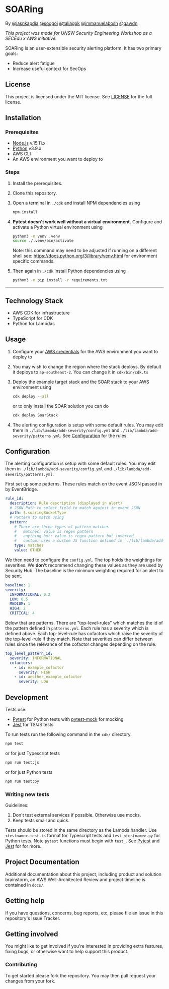 # SOARing

By [@jasnkapdia](https://github.com/jasnkapadia) [@soogoi](https://github.com/soogoi) [@taliagok](https://github.com/taliagok) [@immanuelabosh](https://github.com/immanuelabosh) [@gawdn](https://github.com/gawdn)

_This project was made for UNSW Security Engineering Workshop as a SECEdu x AWS initiative._

SOARing is an user-extensible security alerting platform. It has two primary goals:

- Reduce alert fatigue
- Increase useful context for SecOps

## License

This project is licensed under the MIT license. See [LICENSE](LICENSE) for the full license.

## Installation

### Prerequisites

- [Node.js](https://nodejs.org/) v.15.11.x
- [Python](https://www.python.org/downloads/) v3.9.x
- AWS CLI
- An AWS environment you want to deploy to

### Steps

1. Install the prerequisites.
1. Clone this repository.
1. Open a terminal in `./cdk` and install NPM dependencies using

   ```bash
   npm install
   ```

1. **Pytest doesn't work well without a virtual environment.**
   Configure and activate a Python virtual environment using

   ```bash
   python3 -m venv .venv
   source ./.venv/bin/activate
   ```

   Note: this command may need to be adjusted if running on a different shell see:
   https://docs.python.org/3/library/venv.html for environment specific commands.

1. Then again in `./cdk` install Python dependencies using

   ```bash
   python3 -m pip install -r requirements.txt
   ```

---

## Technology Stack

- AWS CDK for infrastructure
- TypeScript for CDK
- Python for Lambdas

## Usage

1. Configure your [AWS credentials](https://docs.aws.amazon.com/cli/latest/userguide/cli-configure-quickstart.html) for the AWS environment you want to deploy to
1. You may wish to change the region where the stack deploys. By default it deploys to `ap-southeast-2`. You can change it in `cdk/bin/cdk.ts`

1. Deploy the example target stack and the SOAR stack to your AWS environment using

   ```bash
   cdk deploy --all
   ```

   or to only install the SOAR solution you can do

   ```bash
   cdk deploy SoarStack
   ```

1. The alerting configuration is setup with some default rules. You may edit them in `./lib/lambda/add-severity/config.yml` and `./lib/lambda/add-severity/patterns.yml`. See [Configuration](#configuration) for the rules.

## Configuration

The alerting configuration is setup with some default rules. You may edit them in `./lib/lambda/add-severity/config.yml` and `./lib/lambda/add-severity/patterns.yml`.

First set up some patterns. These rules match on the event JSON passed in by EventBridge.

```yaml
rule_id:
  description: Rule description (displayed in alert)
  # JSON Path to select field to match against in event JSON
  path: $.soaringBucketType
  # Pattern to match using
  pattern:
    # There are three types of pattern matches
    #   matches: value is regex pattern
    #   anything_but: value is regex pattern but inverted
    #   custom: uses a custom JS function defined in `./lib/lambda/add-severity/matchers/index.js`
    type: matches
    value: OTHER
```

We then need to configure the `config.yml`. The top holds the weightings for severities. We **don't** recommend changing these values as they are used by Security Hub. The baseline is the minimum weighting required for an alert to be sent.

```yaml
baseline: 1
severity:
  INFORMATIONAL: 0.2
  LOW: 0.5
  MEDIUM: 1
  HIGH: 2
  CRITICAL: 4
```

Below that are patterns.
There are "top-level-rules" which matches the id of the pattern defined in `patterns.yml`. Each rule has a severity which is defined above. Each top-level-rule has cofactors which raise the severity of the top-level-rule if they match. Note that severities can differ between rules since the relevance of the cofactor changes depending on the rule.

```yaml
top_level_pattern_id:
  severity: INFORMATIONAL
  cofactors:
    - id: example_cofactor
      severity: HIGH
    - id: another_example_cofactor
      severity: LOW
```

## Development

Tests use:

- [Pytest](https://pytest.org) for Python tests with [pytest-mock](https://pypi.org/project/pytest-mock/) for mocking
- [Jest](https://jestjs.io/) for TS/JS tests

To run tests run the following command in the `cdk/` directory.

```bash
npm test
```

or for just Typescript tests

```bash
npm run test:js
```

or for just Python tests

```bash
npm run test:py
```

### Writing new tests

Guidelines:

1. Don't test external services if possible. Otherwise use mocks.
1. Keep tests small and quick.

Tests should be stored in the same directory as the Lambda handler. Use `<testname>.test.ts` format for Typescript tests and `test_<testname>.py` for Python tests. Note `pytest` functions must begin with `test_`. See [Pytest](https://pytest.org) and [Jest](https://jestjs.io/) for for more.

## Project Documentation

Additional documentation about this project, including product and solution brainstorm, an AWS Well-Architected Review and project timeline is contained in `docs/`.

## Getting help

If you have questions, concerns, bug reports, etc, please file an issue in this repository's Issue Tracker.

## Getting involved

You might like to get involved if you're interested in providing extra features, fixing bugs, or otherwise want to help support this product.

### Contributing

To get started please fork the repository. You may then pull request your changes from your fork.
